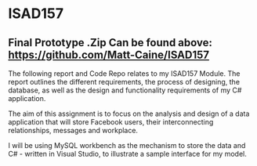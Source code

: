 # ISAD157
## Final Prototype .Zip Can be found above: https://github.com/Matt-Caine/ISAD157

The following report and Code Repo relates to my ISAD157 Module. The report outlines the different requirements, the process of designing, the database, as well as the design and functionality requirements of my C# application. 

The aim of this assignment is to focus on the analysis and design of a data application that will store Facebook users, their interconnecting relationships, messages and workplace. 

I will be using MySQL workbench as the mechanism to store the data and C# - written in Visual Studio, to illustrate a sample interface for my model.
